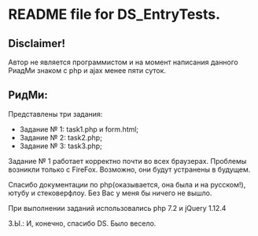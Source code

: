 README file for DS_EntryTests.
==============================

Disclaimer! 
------------------------------
Автор не является программистом и на момент написания данного РиадМи знаком с php и ajax менее пяти суток.

РидМи:
------------------------------
Представлены три задания:
* Задание № 1: task1.php и form.html;
* Задание № 2: task2.php;
* Задание № 3: task3.php;

Задание № 1 работает корректно почти во всех браузерах. Проблемы возникли только с FireFox. Возможно, они будут устранены в будущем.

Спасибо документации по php(оказывается, она была и на русском!), ютубу и стековерфлоу. Без Вас у меня бы ничего не вышло.

При выполнении заданий использовались php 7.2 и jQuery 1.12.4

З.Ы.: И, конечно, спасибо DS. Было весело.

